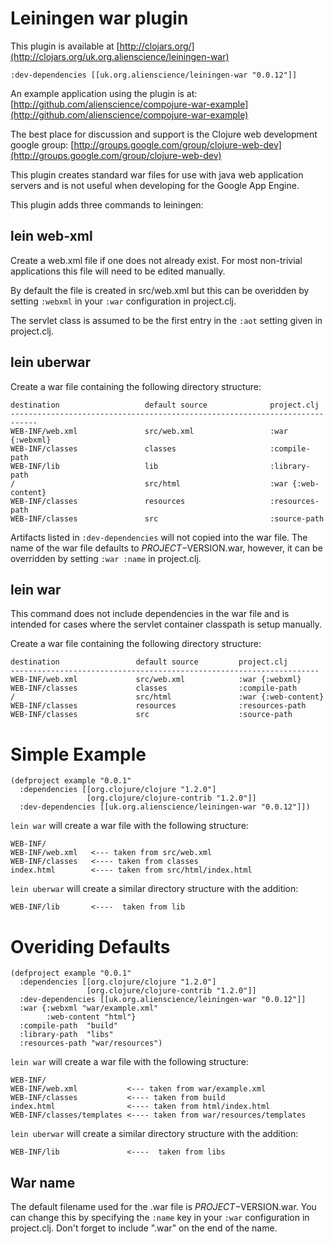 Leiningen war plugin
====================

This plugin is available at [http://clojars.org/](http://clojars.org/uk.org.alienscience/leiningen-war)

    :dev-dependencies [[uk.org.alienscience/leiningen-war "0.0.12"]]

An example application using the plugin is at: [http://github.com/alienscience/compojure-war-example](http://github.com/alienscience/compojure-war-example)

The best place for discussion and support is the Clojure web development google group: [http://groups.google.com/group/clojure-web-dev](http://groups.google.com/group/clojure-web-dev)

This plugin creates standard war files for use with java web application servers 
and is not useful when developing for the Google App Engine. 

This plugin adds three commands to leiningen:

lein web-xml
------------

Create a web.xml file if one does not already exist. For most non-trivial
applications this file will need to be edited manually.

By default the file is created in src/web.xml but this can be overidden
by setting `:webxml` in your `:war` configuration in project.clj.

The servlet class is assumed to be the first entry in the
`:aot` setting given in project.clj.

lein uberwar
------------

Create a war file containing the following directory structure:

    destination                   default source              project.clj 
    ----------------------------------------------------------------------------        
    WEB-INF/web.xml               src/web.xml                 :war {:webxml}
    WEB-INF/classes               classes                     :compile-path 
    WEB-INF/lib                   lib                         :library-path
    /                             src/html                    :war {:web-content}
    WEB-INF/classes               resources                   :resources-path
    WEB-INF/classes               src                         :source-path

Artifacts listed in `:dev-dependencies` will not copied into the war file. The name
of the war file defaults to $PROJECT-$VERSION.war, however, it can be overridden
by setting `:war :name` in project.clj.

lein war
--------

This command does not include dependencies in the war file and is intended for cases
where the servlet container classpath is setup manually.

Create a war file containing the following directory structure:

    destination                 default source         project.clj 
    ---------------------------------------------------------------------        
    WEB-INF/web.xml             src/web.xml            :war {:webxml}
    WEB-INF/classes             classes                :compile-path 
    /                           src/html               :war {:web-content}
    WEB-INF/classes             resources              :resources-path
    WEB-INF/classes             src                    :source-path

Simple Example
==============

    (defproject example "0.0.1"
      :dependencies [[org.clojure/clojure "1.2.0"]
                     [org.clojure/clojure-contrib "1.2.0"]]
      :dev-dependencies [[uk.org.alienscience/leiningen-war "0.0.12"]])

`lein war` will create a war file with the following structure:

    WEB-INF/
    WEB-INF/web.xml   <--- taken from src/web.xml
    WEB-INF/classes   <---- taken from classes
    index.html        <---- taken from src/html/index.html

`lein uberwar` will create a similar directory structure with the addition:

    WEB-INF/lib       <----  taken from lib

Overiding Defaults
==================
    
    (defproject example "0.0.1"
      :dependencies [[org.clojure/clojure "1.2.0"]
                     [org.clojure/clojure-contrib "1.2.0"]]
      :dev-dependencies [[uk.org.alienscience/leiningen-war "0.0.12"]]
      :war {:webxml "war/example.xml"
            :web-content "html"}
      :compile-path  "build"
      :library-path  "libs"
      :resources-path "war/resources")

`lein war` will create a war file with the following structure:

    WEB-INF/
    WEB-INF/web.xml           <--- taken from war/example.xml
    WEB-INF/classes           <---- taken from build
    index.html                <---- taken from html/index.html
    WEB-INF/classes/templates <---- taken from war/resources/templates

`lein uberwar` will create a similar directory structure with the addition:

    WEB-INF/lib               <----  taken from libs

War name
--------

The default filename used for the .war file is $PROJECT-$VERSION.war.  You can change this
by specifying the `:name` key in your `:war` configuration in project.clj.  Don't forget to
include ".war" on the end of the name.
